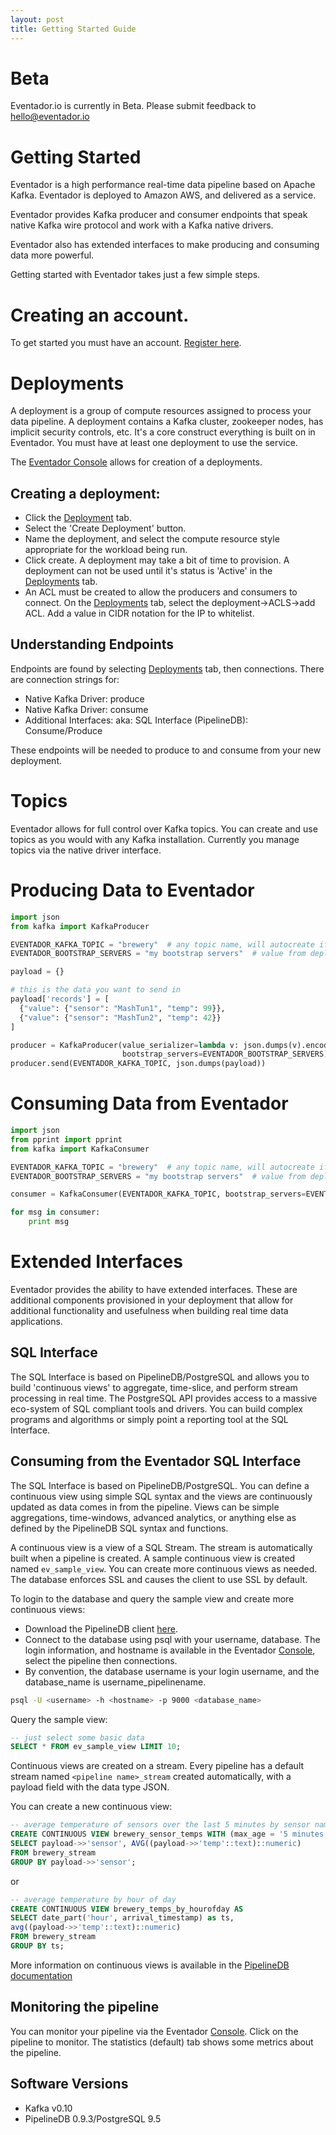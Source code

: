 ```yaml
---
layout: post
title: Getting Started Guide
---
```


# Beta

Eventador.io is currently in Beta. Please submit feedback to [hello@eventador.io](mailto:hello@eventador.io)

# Getting Started

Eventador is a high performance real-time data pipeline based on Apache Kafka. Eventador is deployed to Amazon AWS, and delivered as a service.

Eventador provides Kafka producer and consumer endpoints that speak native Kafka wire protocol and work with a Kafka native drivers.

Eventador also has extended interfaces to make producing and consuming data more powerful.

Getting started with Eventador takes just a few simple steps.

# Creating an account.

To get started you must have an account. [Register here](http://console.eventador.io/register).

# Deployments

A deployment is a group of compute resources assigned to process your data pipeline. A deployment contains a Kafka cluster, zookeeper nodes, has implicit security controls, etc. It's a core construct everything is built on in Eventador. You must have at least one deployment to use the service.

The [Eventador Console](https://console.eventador.io) allows for creation of a deployments.

## Creating a deployment:
- Click the [Deployment](http://console.eventador.io/deployments) tab.
- Select the 'Create Deployment' button.
- Name the deployment, and select the compute resource style appropriate for the workload being run.
- Click create. A deployment may take a bit of time to provision. A deployment can not be used until it's status is 'Active' in the [Deployments](http://console.eventador.io/deployments) tab.
- An ACL must be created to allow the producers and consumers to connect. On the [Deployments](http://console.eventador.io/deployments) tab, select the deployment->ACLS->add ACL. Add a value in CIDR notation for the IP to whitelist.

## Understanding Endpoints
Endpoints are found by selecting [Deployments](http://console.eventador.io/deployments) tab, then connections. There are connection strings for:

- Native Kafka Driver: produce
- Native Kafka Driver: consume
- Additional Interfaces: aka: SQL Interface (PipelineDB): Consume/Produce

These endpoints will be needed to produce to and consume from your new deployment.

# Topics

Eventador allows for full control over Kafka topics. You can create and use topics as you would with any Kafka installation. Currently you manage topics via the native driver interface.

# Producing Data to Eventador

```python
import json
from kafka import KafkaProducer

EVENTADOR_KAFKA_TOPIC = "brewery"  # any topic name, will autocreate if needed
EVENTADOR_BOOTSTRAP_SERVERS = "my bootstrap servers"  # value from deployments tab in UI

payload = {}

# this is the data you want to send in
payload['records'] = [
  {"value": {"sensor": "MashTun1", "temp": 99}},
  {"value": {"sensor": "MashTun2", "temp": 42}}
]

producer = KafkaProducer(value_serializer=lambda v: json.dumps(v).encode('utf-8'),
                         bootstrap_servers=EVENTADOR_BOOTSTRAP_SERVERS)
producer.send(EVENTADOR_KAFKA_TOPIC, json.dumps(payload))
```

# Consuming Data from Eventador

```python
import json
from pprint import pprint
from kafka import KafkaConsumer

EVENTADOR_KAFKA_TOPIC = "brewery"  # any topic name, will autocreate if needed
EVENTADOR_BOOTSTRAP_SERVERS = "my bootstrap servers"  # value from deployments tab in UI

consumer = KafkaConsumer(EVENTADOR_KAFKA_TOPIC, bootstrap_servers=EVENTADOR_BOOTSTRAP_SERVERS)

for msg in consumer:
    print msg
```

# Extended Interfaces

Eventador provides the ability to have extended interfaces. These are additional components provisioned in your deployment that allow for additional functionality and usefulness when building real time data applications.

## SQL Interface

The SQL Interface is based on PipelineDB/PostgreSQL and allows you to build 'continuous views' to aggregate, time-slice, and perform stream processing in real time. The PostgreSQL API provides access to a massive eco-system of SQL compliant tools and drivers. You can build complex programs and algorithms or simply point a reporting tool at the SQL Interface.

## Consuming from the Eventador SQL Interface

The SQL Interface is based on PipelineDB/PostgreSQL. You can define a continuous view using simple SQL syntax and the views are continuously updated as data comes in from the pipeline. Views can be simple aggregations, time-windows, advanced analytics, or anything else as defined by the PipelineDB SQL syntax and functions.

A continuous view is a view of a SQL Stream. The stream is automatically built when a pipeline is created. A sample continuous view is created named ```ev_sample_view```. You can create more continuous views as needed. The database enforces SSL and causes the client to use SSL by default.

To login to the database and query the sample view and create more continuous views:

- Download the PipelineDB client [here](https://www.pipelinedb.com/download).
- Connect to the database using psql with your username, database. The login information, and hostname is available in the Eventador [Console](http://console.eventador.io/pipelines), select the pipeline then connections.
- By convention, the database username is your login username, and the database_name is username_pipelinename.

```bash
psql -U <username> -h <hostname> -p 9000 <database_name>
```

Query the sample view:

```sql
-- just select some basic data
SELECT * FROM ev_sample_view LIMIT 10;
```

Continuous views are created on a stream. Every pipeline has a default stream named ```<pipeline name>_stream``` created automatically, with a payload field with the data type JSON.

You can create a new continuous view:

```sql
-- average temperature of sensors over the last 5 minutes by sensor name
CREATE CONTINUOUS VIEW brewery_sensor_temps WITH (max_age = '5 minutes') AS
SELECT payload->>'sensor', AVG((payload->>'temp'::text)::numeric)
FROM brewery_stream
GROUP BY payload->>'sensor';
```

or

```sql
-- average temperature by hour of day
CREATE CONTINUOUS VIEW brewery_temps_by_hourofday AS
SELECT date_part('hour', arrival_timestamp) as ts,
avg((payload->>'temp'::text)::numeric)
FROM brewery_stream
GROUP BY ts;
```

More information on continuous views is available in the [PipelineDB documentation](http://docs.pipelinedb.com/continuous-views.html)

## Monitoring the pipeline

You can monitor your pipeline via the Eventador [Console](http://console.eventador.io/pipelines). Click on the pipeline to monitor. The statistics (default) tab shows some metrics about the pipeline.

## Software Versions
- Kafka v0.10
- PipelineDB 0.9.3/PostgreSQL 9.5
